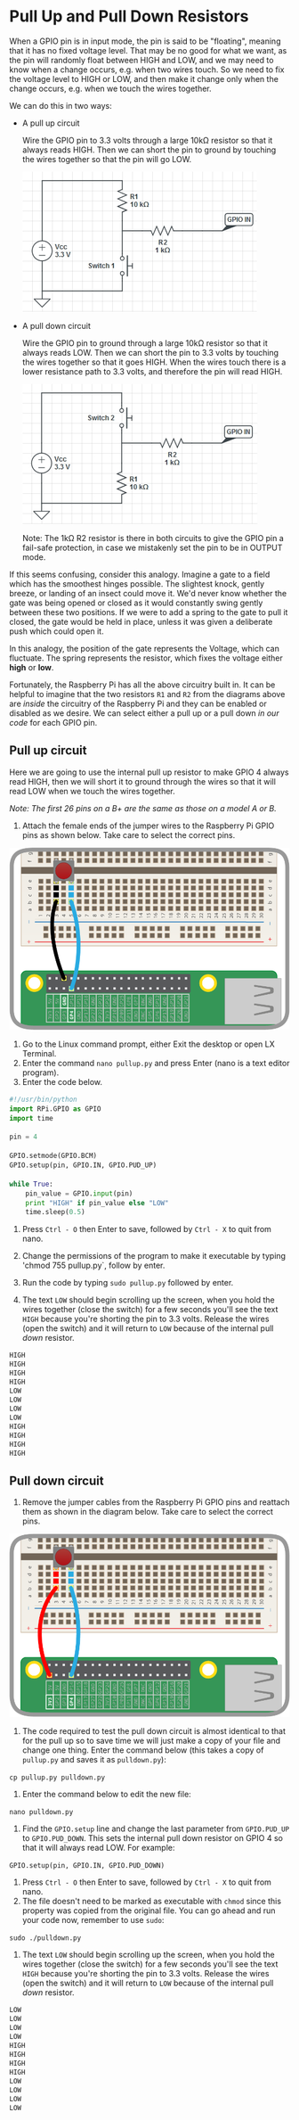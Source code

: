 # Pull Up and Pull Down Resistors 

When a GPIO pin is in input mode, the pin is said to be "floating", meaning that it has no fixed voltage level. That may be no good for what we want, as the pin will randomly float between HIGH and LOW, and we may need to know when a change occurs, e.g. when two wires touch. So we need to fix the voltage level to HIGH or LOW, and then make it change only when the change occurs, e.g. when we touch the wires together.

We can do this in two ways:

- A pull up circuit

  Wire the GPIO pin to 3.3 volts through a large 10kΩ resistor so that it always reads HIGH. Then we can short the pin to ground by touching the wires together so that the pin will go LOW.

  ![](images/pull_up.png)

- A pull down circuit

  Wire the GPIO pin to ground through a large 10kΩ resistor so that it always reads LOW. Then we can short the pin to 3.3 volts by touching the wires together so that it goes HIGH. When the wires touch there is a lower resistance path to 3.3 volts, and therefore the pin will read HIGH. 

  ![](images/pull_down.png)
  
  Note: The 1kΩ R2 resistor is there in both circuits to give the GPIO pin a fail-safe protection, in case we mistakenly set the pin to be in OUTPUT mode.

If this seems confusing, consider this analogy. Imagine a gate to a field which has the smoothest hinges possible. The slightest knock, gently breeze, or landing of an insect could move it. We'd never know whether the gate was being opened or closed as it would constantly swing gently between these two positions. If we were to add a spring to the gate to pull it closed, the gate would be held in place, unless it was given a deliberate push which could open it.

In this analogy, the position of the gate represents the Voltage, which can fluctuate. The spring represents the resistor, which fixes the voltage either **high** or **low**.

Fortunately, the Raspberry Pi has all the above circuitry built in. It can be helpful to imagine that the two resistors `R1` and `R2` from the diagrams above are *inside* the circuitry of the Raspberry Pi and they can be enabled or disabled as we desire. We can select either a pull up or a pull down *in our code* for each GPIO pin. 

## Pull up circuit

Here we are going to use the internal pull up resistor to make GPIO 4 always read HIGH, then we will short it to ground through the wires so that it will read LOW when we touch the wires together.

*Note: The first 26 pins on a B+ are the same as those on a model A or B.*

1. Attach the female ends of the jumper wires to the Raspberry Pi GPIO pins as shown below. Take care to select the correct pins.

  ![](images/pull_up_wire.png)

1. Go to the Linux command prompt, either Exit the desktop or open LX Terminal.
1. Enter the command `nano pullup.py` and press Enter (nano is a text editor program).
1. Enter the code below.
  ```python
  #!/usr/bin/python
  import RPi.GPIO as GPIO
  import time
  
  pin = 4
  
  GPIO.setmode(GPIO.BCM)
  GPIO.setup(pin, GPIO.IN, GPIO.PUD_UP)
  
  while True:
      pin_value = GPIO.input(pin)
      print "HIGH" if pin_value else "LOW"
      time.sleep(0.5)
  ```

1. Press `Ctrl - O` then Enter to save, followed by `Ctrl - X` to quit from nano.
1. Change the permissions of the program to make it executable by typing 'chmod 755 pullup.py`, follow by enter.
1. Run the code by typing `sudo pullup.py` followed by enter.

1. The text `LOW` should begin scrolling up the screen, when you hold the wires together (close the switch) for a few seconds you'll see the text `HIGH` because you're shorting the pin to 3.3 volts. Release the wires (open the switch) and it will return to `LOW` because of the internal pull *down* resistor.

  ```
  HIGH
  HIGH
  HIGH
  HIGH
  LOW
  LOW
  LOW
  LOW
  HIGH
  HIGH
  HIGH
  HIGH
  ```

## Pull down circuit

1. Remove the jumper cables from the Raspberry Pi GPIO pins and reattach them as shown in the diagram below. Take care to select the correct pins.

  ![](images/pull_down_wire.png)

1. The code required to test the pull down circuit is almost identical to that for the pull up so to save time we will just make a copy of your file and change one thing. Enter the command below (this takes a copy of `pullup.py` and saves it as `pulldown.py`):

  `cp pullup.py pulldown.py`

1. Enter the command below to edit the new file:

  `nano pulldown.py`

1. Find the `GPIO.setup` line and change the last parameter from `GPIO.PUD_UP` to `GPIO.PUD_DOWN`. This sets the internal pull down resistor on GPIO 4 so that it will always read LOW. For example:

  `GPIO.setup(pin, GPIO.IN, GPIO.PUD_DOWN)`

1. Press `Ctrl - O` then Enter to save, followed by `Ctrl - X` to quit from nano.
1. The file doesn't need to be marked as executable with `chmod` since this property was copied from the original file. You can go ahead and run your code now, remember to use `sudo`:

  `sudo ./pulldown.py`
1. The text `LOW` should begin scrolling up the screen, when you hold the wires together (close the switch) for a few seconds you'll see the text `HIGH` because you're shorting the pin to 3.3 volts. Release the wires (open the switch) and it will return to `LOW` because of the internal pull *down* resistor.

  ```
  LOW
  LOW
  LOW
  LOW
  HIGH
  HIGH
  HIGH
  HIGH
  LOW
  LOW
  LOW
  LOW
  ```
